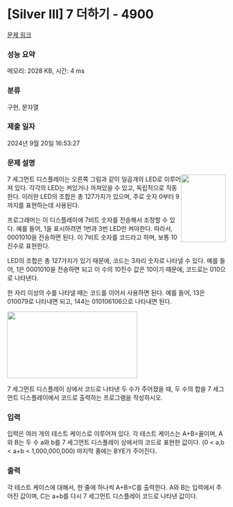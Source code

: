 # [Silver III] 7 더하기 - 4900 

[문제 링크](https://www.acmicpc.net/problem/4900) 

### 성능 요약

메모리: 2028 KB, 시간: 4 ms

### 분류

구현, 문자열

### 제출 일자

2024년 9월 20일 16:53:27

### 문제 설명

<p>
	<img alt="" src="https://www.acmicpc.net/upload/images/7s.png" style="width: 103px; height: 156px; float: right;">7 세그먼트 디스플레이는 오른쪽 그림과 같이 일곱개의 LED로 이루어져 있다. 각각의 LED는 켜있거나 꺼져있을 수 있고, 독립적으로 작동한다. 이러한 LED의 조합은 총 127가지가 있으며, 주로 숫자 0부터 9까지를 표현하는데 사용된다. </p>

<p>
	프로그래머는 이 디스플레이에 7비트 숫자를 전송해서 조정할 수 있다. 예를 들어, 1을 표시하려면 1번과 3번 LED만 켜야한다. 따라서, 0001010을 전송하면 된다. 이 7비트 숫자를 코드라고 하며, 보통 10진수로 표현한다. </p>

<p>
	LED의 조합은 총 127가지가 있기 때문에, 코드는 3자리 숫자로 나타낼 수 있다. 예를 들어, 1은 0001010을 전송하면 되고 이 수의 10진수 값은 10이기 때문에, 코드로는 010으로 나타낸다.</p>

<p>
	한 자리 이상의 수를 나타낼 때는 코드를 이어서 사용하면 된다. 예를 들어, 13은 010079로 나타내면 되고, 144는 010106106으로 나타내면 된다.</p>

<p>
	<img alt="" src="https://www.acmicpc.net/upload/images/7seg.png" style="width: 300px; height: 154px;"></p>

<p>
	7 세그먼트 디스플레이 상에서 코드로 나타낸 두 수가 주어졌을 때, 두 수의 합을 7 세그먼트 디스플레이에서 코드로 출력하는 프로그램을 작성하시오.</p>

### 입력 

 <p>
	입력은 여러 개의 테스트 케이스로 이루어져 있다. 각 테스트 케이스는 A+B=꼴이며, A와 B는 두 수 a와 b를 7 세그먼트 디스플레이 상에서의 코드로 표현한 값이다. (0 < a,b < a+b < 1,000,000,000) 마지막 줄에는 BYE가 주어진다.</p>

### 출력 

 <p>
	각 테스트 케이스에 대해서, 한 줄에 하나씩 A+B=C를 출력한다. A와 B는 입력에서 주어진 값이며, C는 a+b를 다시 7 세그먼트 디스플레이 코드로 나타낸 값이다.</p>

